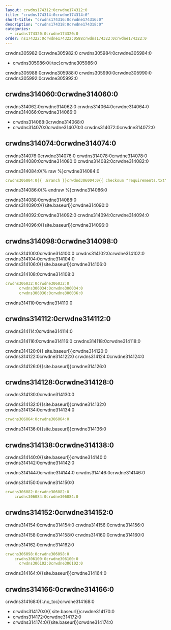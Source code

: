 ```yaml
---
layout: crwdns174312:0crwdne174312:0
title: "crwdns174314:0crwdne174314:0"
short-title: "crwdns174316:0crwdne174316:0"
description: "crwdns174318:0crwdne174318:0"
categories:
  - crwdns174320:0crwdne174320:0
order: ns174322:0crwdne174322:0588crwdns174322:0crwdne174322:0
---
```


crwdns305982:0crwdne305982:0 crwdns305984:0crwdne305984:0

- crwdns305986:0{:toc}crwdne305986:0

crwdns305988:0crwdne305988:0 crwdns305990:0crwdne305990:0 crwdns305992:0crwdne305992:0

## crwdns314060:0crwdne314060:0

crwdns314062:0crwdne314062:0 crwdns314064:0crwdne314064:0 crwdns314066:0crwdne314066:0

- crwdns314068:0crwdne314068:0
- crwdns314070:0crwdne314070:0 crwdns314072:0crwdne314072:0

## crwdns314074:0crwdne314074:0

crwdns314076:0crwdne314076:0 crwdns314078:0crwdne314078:0 crwdns314080:0crwdne314080:0 crwdns314082:0crwdne314082:0

crwdns314084:0{% raw %}crwdne314084:0

```yaml
crwdns306004:0{{ .Branch }}crwdnd306004:0{{ checksum "requirements.txt" }}crwdne306004:0 crwdns306006:0{{ .Branch }}crwdnd306006:0{{ checksum "requirements.txt" }}crwdne306006:0
```

crwdns314086:0{% endraw %}crwdne314086:0

crwdns314088:0crwdne314088:0 crwdns314090:0{{site.baseurl}}crwdne314090:0

crwdns314092:0crwdne314092:0 crwdns314094:0crwdne314094:0

crwdns314096:0{{site.baseurl}}crwdne314096:0

## crwdns314098:0crwdne314098:0

crwdns314100:0crwdne314100:0 crwdns314102:0crwdne314102:0 crwdns314104:0crwdne314104:0 crwdns314106:0{{site.baseurl}}crwdne314106:0

crwdns314108:0crwdne314108:0

```yaml
crwdns306032:0crwdne306032:0
      crwdns306034:0crwdne306034:0
      crwdns306036:0crwdne306036:0
```

crwdns314110:0crwdne314110:0

## crwdns314112:0crwdne314112:0

crwdns314114:0crwdne314114:0

crwdns314116:0crwdne314116:0 crwdns314118:0crwdne314118:0

crwdns314120:0{{ site.baseurl}}crwdne314120:0 crwdns314122:0crwdne314122:0 crwdns314124:0crwdne314124:0

crwdns314126:0{{site.baseurl}}crwdne314126:0

## crwdns314128:0crwdne314128:0

crwdns314130:0crwdne314130:0

crwdns314132:0{{site.baseurl}}crwdne314132:0 crwdns314134:0crwdne314134:0

```yaml
crwdns306064:0crwdne306064:0
```

crwdns314136:0{{site.baseurl}}crwdne314136:0

## crwdns314138:0crwdne314138:0

crwdns314140:0{{site.baseurl}}crwdne314140:0 crwdns314142:0crwdne314142:0

crwdns314144:0crwdne314144:0 crwdns314146:0crwdne314146:0

crwdns314150:0crwdne314150:0

```yaml
crwdns306082:0crwdne306082:0
    crwdns306084:0crwdne306084:0
```

## crwdns314152:0crwdne314152:0

crwdns314154:0crwdne314154:0 crwdns314156:0crwdne314156:0

crwdns314158:0crwdne314158:0 crwdns314160:0crwdne314160:0

crwdns314162:0crwdne314162:0

```yaml
crwdns306098:0crwdne306098:0
    crwdns306100:0crwdne306100:0
      crwdns306102:0crwdne306102:0
```

crwdns314164:0{{site.baseurl}}crwdne314164:0

## crwdns314166:0crwdne314166:0

crwdns314168:0{:.no_toc}crwdne314168:0

- crwdns314170:0{{ site.baseurl}}crwdne314170:0
- crwdns314172:0crwdne314172:0
- crwdns314174:0{{site.baseurl}}crwdne314174:0